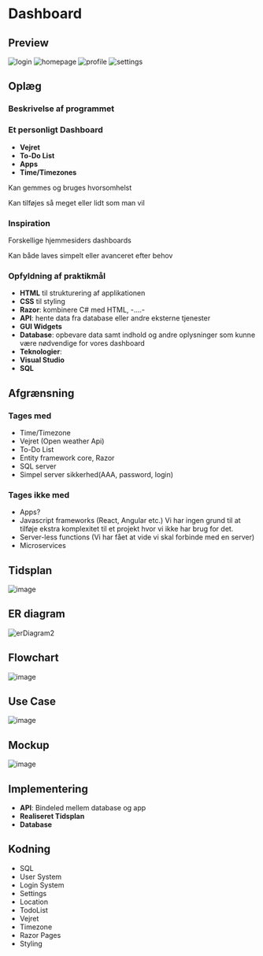 # Dashboard
## Preview
![login](https://github.com/user-attachments/assets/0c6045b6-de2a-45d1-bdb4-812bc3899ed8)
![homepage](https://github.com/user-attachments/assets/80e3507f-2076-4367-ae00-084b2239a4f7)
![profile](https://github.com/user-attachments/assets/ebf3a715-bcbf-4b05-bb50-3625d908c668)
![settings](https://github.com/user-attachments/assets/c7da758a-163a-4775-bdca-309cffb1c911)

## Oplæg
### Beskrivelse af programmet

### **Et personligt Dashboard**

- **Vejret**
- **To-Do List**
- **Apps**
- **Time/Timezones**

Kan gemmes og bruges hvorsomhelst

Kan tilføjes så meget eller lidt som man vil

### Inspiration

Forskellige hjemmesiders dashboards

Kan både laves simpelt eller avanceret efter behov

### Opfyldning af praktikmål

- **HTML** til strukturering af applikationen
- **CSS** til styling
- **Razor**: kombinere C# med HTML, -….-
- **API**: hente data fra database eller andre eksterne tjenester
- **GUI Widgets**
- **Database**: opbevare data samt indhold og andre oplysninger som kunne være nødvendige for vores dashboard
- **Teknologier**:
- **Visual Studio**
- **SQL**

## Afgrænsning

### Tages med
- Time/Timezone
- Vejret (Open weather Api)
- To-Do List 
- Entity framework core, Razor
- SQL server
- Simpel server sikkerhed(AAA, password, login)

### Tages ikke med
- Apps?
- Javascript frameworks (React, Angular etc.)
Vi har ingen grund til at tilføje ekstra komplexitet til et projekt hvor vi ikke har brug for det.
- Server-less functions (Vi har fået at vide vi skal forbinde med en server)
- Microservices



## Tidsplan
![image](https://github.com/user-attachments/assets/f459e772-18de-45b4-aa36-d6cf3ba0c28e)

## ER diagram
![erDiagram2](https://github.com/user-attachments/assets/14b26b12-bbe6-46c3-bca2-524a8e338a5d)

## Flowchart
![image](https://github.com/user-attachments/assets/20f13cf9-37ad-4679-97db-301a08c23053)

## Use Case
![image](https://github.com/user-attachments/assets/102f0526-e037-456f-9b37-fac330b15767)

## Mockup
![image](https://github.com/user-attachments/assets/fd57d53d-931f-4784-840b-b30dc2fb9107)



## Implementering
- **API**: Bindeled mellem database og app
- **Realiseret Tidsplan**
- **Database**

## Kodning
- SQL
- User System
- Login System
- Settings
- Location
- TodoList
- Vejret
- Timezone
- Razor Pages
- Styling









